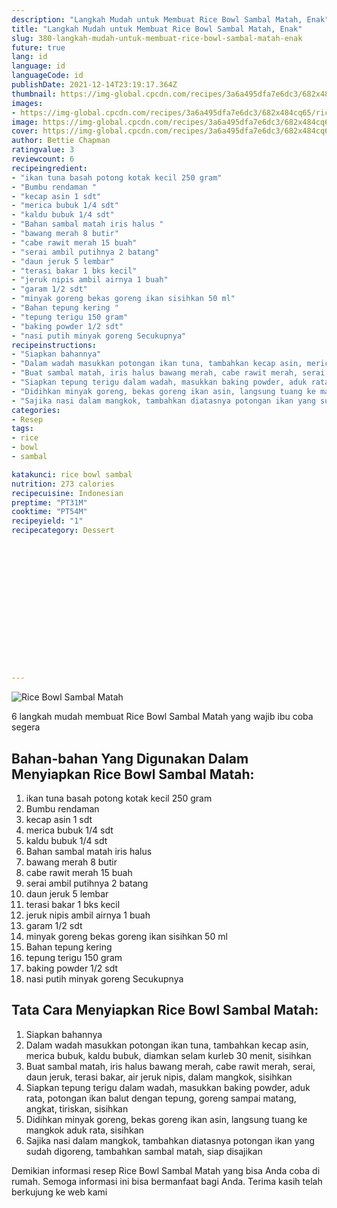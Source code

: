 ```yaml
---
description: "Langkah Mudah untuk Membuat Rice Bowl Sambal Matah, Enak"
title: "Langkah Mudah untuk Membuat Rice Bowl Sambal Matah, Enak"
slug: 380-langkah-mudah-untuk-membuat-rice-bowl-sambal-matah-enak
future: true
lang: id
language: id
languageCode: id
publishDate: 2021-12-14T23:19:17.364Z 
thumbnail: https://img-global.cpcdn.com/recipes/3a6a495dfa7e6dc3/682x484cq65/rice-bowl-sambal-matah-foto-resep-utama.webp
images:
- https://img-global.cpcdn.com/recipes/3a6a495dfa7e6dc3/682x484cq65/rice-bowl-sambal-matah-foto-resep-utama.webp
image: https://img-global.cpcdn.com/recipes/3a6a495dfa7e6dc3/682x484cq65/rice-bowl-sambal-matah-foto-resep-utama.webp
cover: https://img-global.cpcdn.com/recipes/3a6a495dfa7e6dc3/682x484cq65/rice-bowl-sambal-matah-foto-resep-utama.webp
author: Bettie Chapman
ratingvalue: 3
reviewcount: 6
recipeingredient:
- "ikan tuna basah potong kotak kecil 250 gram"
- "Bumbu rendaman "
- "kecap asin 1 sdt"
- "merica bubuk 1/4 sdt"
- "kaldu bubuk 1/4 sdt"
- "Bahan sambal matah iris halus "
- "bawang merah 8 butir"
- "cabe rawit merah 15 buah"
- "serai ambil putihnya 2 batang"
- "daun jeruk 5 lembar"
- "terasi bakar 1 bks kecil"
- "jeruk nipis ambil airnya 1 buah"
- "garam 1/2 sdt"
- "minyak goreng bekas goreng ikan sisihkan 50 ml"
- "Bahan tepung kering "
- "tepung terigu 150 gram"
- "baking powder 1/2 sdt"
- "nasi putih minyak goreng Secukupnya"
recipeinstructions:
- "Siapkan bahannya"
- "Dalam wadah masukkan potongan ikan tuna, tambahkan kecap asin, merica bubuk, kaldu bubuk, diamkan selam kurleb 30 menit, sisihkan"
- "Buat sambal matah, iris halus bawang merah, cabe rawit merah, serai, daun jeruk, terasi bakar, air jeruk nipis, dalam mangkok, sisihkan"
- "Siapkan tepung terigu dalam wadah, masukkan baking powder, aduk rata, potongan ikan balut dengan tepung, goreng sampai matang, angkat, tiriskan, sisihkan"
- "Didihkan minyak goreng, bekas goreng ikan asin, langsung tuang ke mangkok aduk rata, sisihkan"
- "Sajika nasi dalam mangkok, tambahkan diatasnya potongan ikan yang sudah digoreng, tambahkan sambal matah, siap disajikan"
categories:
- Resep
tags:
- rice
- bowl
- sambal

katakunci: rice bowl sambal 
nutrition: 273 calories
recipecuisine: Indonesian
preptime: "PT31M"
cooktime: "PT54M"
recipeyield: "1"
recipecategory: Dessert


     
    
    
    
    
    
    
    
    
    
    
      
    
---
```



![Rice Bowl Sambal Matah](https://img-global.cpcdn.com/recipes/3a6a495dfa7e6dc3/682x484cq65/rice-bowl-sambal-matah-foto-resep-utama.webp)

6 langkah mudah membuat  Rice Bowl Sambal Matah yang wajib ibu coba segera

<!--inarticleads1-->

## Bahan-bahan Yang Digunakan Dalam Menyiapkan Rice Bowl Sambal Matah:

1. ikan tuna basah potong kotak kecil 250 gram
1. Bumbu rendaman 
1. kecap asin 1 sdt
1. merica bubuk 1/4 sdt
1. kaldu bubuk 1/4 sdt
1. Bahan sambal matah iris halus 
1. bawang merah 8 butir
1. cabe rawit merah 15 buah
1. serai ambil putihnya 2 batang
1. daun jeruk 5 lembar
1. terasi bakar 1 bks kecil
1. jeruk nipis ambil airnya 1 buah
1. garam 1/2 sdt
1. minyak goreng bekas goreng ikan sisihkan 50 ml
1. Bahan tepung kering 
1. tepung terigu 150 gram
1. baking powder 1/2 sdt
1. nasi putih minyak goreng Secukupnya



<!--inarticleads2-->

## Tata Cara Menyiapkan Rice Bowl Sambal Matah:

1. Siapkan bahannya
1. Dalam wadah masukkan potongan ikan tuna, tambahkan kecap asin, merica bubuk, kaldu bubuk, diamkan selam kurleb 30 menit, sisihkan
1. Buat sambal matah, iris halus bawang merah, cabe rawit merah, serai, daun jeruk, terasi bakar, air jeruk nipis, dalam mangkok, sisihkan
1. Siapkan tepung terigu dalam wadah, masukkan baking powder, aduk rata, potongan ikan balut dengan tepung, goreng sampai matang, angkat, tiriskan, sisihkan
1. Didihkan minyak goreng, bekas goreng ikan asin, langsung tuang ke mangkok aduk rata, sisihkan
1. Sajika nasi dalam mangkok, tambahkan diatasnya potongan ikan yang sudah digoreng, tambahkan sambal matah, siap disajikan




Demikian informasi  resep Rice Bowl Sambal Matah   yang bisa Anda coba di rumah. Semoga informasi ini bisa bermanfaat bagi Anda. Terima kasih telah berkujung ke web kami
